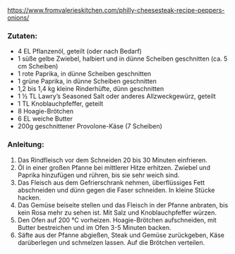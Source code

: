 https://www.fromvalerieskitchen.com/philly-cheesesteak-recipe-peppers-onions/
### Zutaten:

- 4 EL Pflanzenöl, geteilt (oder nach Bedarf)
- 1 süße gelbe Zwiebel, halbiert und in dünne Scheiben geschnitten (ca. 5 cm Scheiben)
- 1 rote Paprika, in dünne Scheiben geschnitten
- 1 grüne Paprika, in dünne Scheiben geschnitten
- 1,2 bis 1,4 kg kleine Rinderhüfte, dünn geschnitten
- 1 ½ TL Lawry’s Seasoned Salt oder anderes Allzweckgewürz, geteilt
- 1 TL Knoblauchpfeffer, geteilt
- 8 Hoagie-Brötchen
- 6 EL weiche Butter
- 200g geschnittener Provolone-Käse (7 Scheiben)

### Anleitung:

1. Das Rindfleisch vor dem Schneiden 20 bis 30 Minuten einfrieren.
2. Öl in einer großen Pfanne bei mittlerer Hitze erhitzen. Zwiebel und Paprika hinzufügen und rühren, bis sie sehr weich sind.
3. Das Fleisch aus dem Gefrierschrank nehmen, überflüssiges Fett abschneiden und dünn gegen die Faser schneiden. In kleine Stücke hacken.
4. Das Gemüse beiseite stellen und das Fleisch in der Pfanne anbraten, bis kein Rosa mehr zu sehen ist. Mit Salz und Knoblauchpfeffer würzen.
5. Den Ofen auf 200 °C vorheizen. Hoagie-Brötchen aufschneiden, mit Butter bestreichen und im Ofen 3-5 Minuten backen.
6. Säfte aus der Pfanne abgießen, Steak und Gemüse zurückgeben, Käse darüberlegen und schmelzen lassen. Auf die Brötchen verteilen.